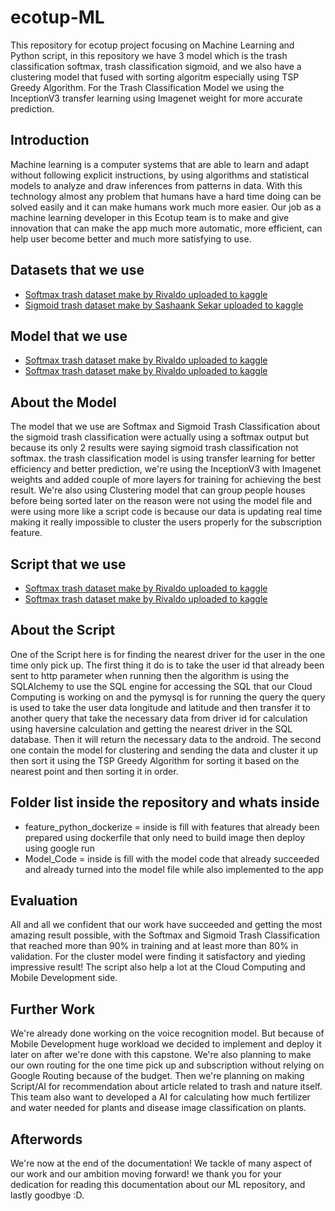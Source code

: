 # ecotup-ML
This repository for ecotup project focusing on Machine Learning and Python script, in this repository we have 3 model which is the trash classification softmax, trash classification sigmoid, and we also have a clustering model that fused with sorting algoritm especially using TSP Greedy Algorithm. For the Trash Classification Model we using the InceptionV3 transfer learning using Imagenet weight for more accurate prediction.

## Introduction
Machine learning is a computer systems that are able to learn and adapt without following explicit instructions, by using algorithms and statistical models to analyze and draw inferences from patterns in data. With this technology almost any problem that humans have a hard time doing can be solved easily and it can make humans work much more easier. Our job as a machine learning developer in this Ecotup team is to make and give innovation that can make the app much more automatic, more efficient, can help user become better and much more satisfying to use.  

## Datasets that we use
- [Softmax trash dataset make by Rivaldo uploaded to kaggle](https://www.kaggle.com/datasets/rivaldo1233/reallife-trash-dataset)
- [Sigmoid trash dataset make by Sashaank Sekar uploaded to kaggle](https://www.kaggle.com/datasets/techsash/waste-classification-data)
  
## Model that we use 
- [Softmax trash dataset make by Rivaldo uploaded to kaggle](https://www.kaggle.com/datasets/rivaldo1233/reallife-trash-dataset)
- [Softmax trash dataset make by Rivaldo uploaded to kaggle](https://www.kaggle.com/datasets/rivaldo1233/reallife-trash-dataset)

## About the Model 
The model that we use are Softmax and Sigmoid Trash Classification about the sigmoid trash classification were actually using a softmax output but because its only 2 results were saying sigmoid trash classification not softmax. the trash classification model is using transfer learning for better efficiency and better prediction, we're using the InceptionV3 with Imagenet weights and added couple of more layers for training for achieving the best result. We're also using Clustering model that can group people houses before being sorted later on the reason were not using the model file and were using more like a script code is because our data is updating real time making it really impossible to cluster the users properly for the subscription feature.

## Script that we use 
- [Softmax trash dataset make by Rivaldo uploaded to kaggle](https://www.kaggle.com/datasets/rivaldo1233/reallife-trash-dataset)
- [Softmax trash dataset make by Rivaldo uploaded to kaggle](https://www.kaggle.com/datasets/rivaldo1233/reallife-trash-dataset)

## About the Script
One of the Script here is for finding the nearest driver for the user in the one time only pick up. The first thing it do is to take the user id that already been sent to http parameter when running then the algorithm is using the SQLAlchemy to use the SQL engine for accessing the SQL that our Cloud Computing is working on and the pymysql is for running the query the query is used to take the user data longitude and latitude and then transfer it to another query that take the necessary data from driver id for calculation using haversine calculation and getting the nearest driver in the SQL database. Then it will return the necessary data to the android. The second one contain the model for clustering and sending the data and cluster it up then sort it using the TSP Greedy Algorithm for sorting it based on the nearest point and then sorting it in order.

## Folder list inside the repository and whats inside
- feature_python_dockerize = inside is fill with features that already been prepared using dockerfile that only need to build image then deploy using google run
- Model_Code = inside is fill with the model code that already succeeded and already turned into the model file while also implemented to the app

## Evaluation 
All and all we confident that our work have succeeded and getting the most amazing result possible, with the Softmax and Sigmoid Trash Classification that reached more than 90% in training and at least more than 80% in validation. For the cluster model were finding it satisfactory and yieding impressive result! The script also help a lot at the Cloud Computing and Mobile Development side. 

## Further Work
We're already done working on the voice recognition model. But because of Mobile Development huge workload we decided to implement and deploy it later on after we're done with this capstone. We're also planning to make our own routing for the one time pick up and subscription without relying on Google Routing because of the budget. Then we're planning on making Script/AI for recommendation about article related to trash and nature itself. This team also want to developed a AI for calculating how much fertilizer and water needed for plants and disease image classification on plants. 

## Afterwords
We're now at the end of the documentation! We tackle of many aspect of our work and our ambition moving forward! we thank you for your dedication for reading this documentation about our ML repository, and lastly goodbye :D.
